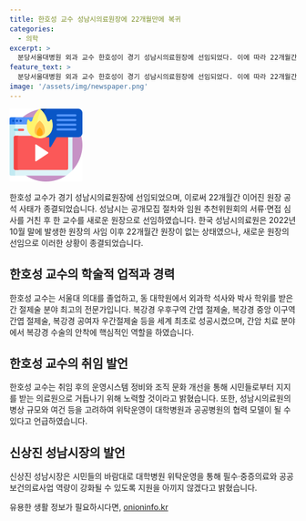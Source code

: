 ```yaml
---
title: 한호성 교수 성남시의료원장에 22개월만에 복귀
categories:
  - 의학
excerpt: >
  분당서울대병원 외과 교수 한호성이 경기 성남시의료원장에 선임되었다. 이에 따라 22개월간 이어진 원장 공석 사태를 끝냈고, 8일 성남시는 한 교수를 선임했다고 발표했다. 한 교수는 서울대 의대 졸업 후 간 절제술 분야 최고 전문가로 활동하며, 복강경 수술 분야에 기여한 바가 크다. 또한, 대학병원과 공공병원 협력의 새 모델로 위탁운영을 추진하고, 시민들로부터 사랑받는 의료원으로 만들기 위해 노력할 것이라 밝혔다. 성남시장도 이를 지원하며, 대학병원 위탁운영을 통해 중증의료와 공공보건의료사업 역량을 강화할 것이라고 강조했다.
feature_text: >
  분당서울대병원 외과 교수 한호성이 경기 성남시의료원장에 선임되었다. 이에 따라 22개월간 이어진 원장 공석 사태를 끝냈고, 8일 성남시는 한 교수를 선임했다고 발표했다. 한 교수는 서울대 의대 졸업 후 간 절제술 분야 최고 전문가로 활동하며, 복강경 수술 분야에 기여한 바가 크다. 또한, 대학병원과 공공병원 협력의 새 모델로 위탁운영을 추진하고, 시민들로부터 사랑받는 의료원으로 만들기 위해 노력할 것이라 밝혔다. 성남시장도 이를 지원하며, 대학병원 위탁운영을 통해 중증의료와 공공보건의료사업 역량을 강화할 것이라고 강조했다.
image: '/assets/img/newspaper.png'
---
```


<p><img src="/assets/img/news.png" alt="rentncar 속보" /></p>

<p data-ke-size="size16">한호성 교수가 경기 성남시의료원장에 선임되었으며, 이로써 22개월간 이어진 원장 공석 사태가 종결되었습니다. 성남시는 공개모집 절차와 임원 추천위원회의 서류·면접 심사를 거친 후 한 교수를 새로운 원장으로 선임하였습니다. 한국 성남시의료원은 2022년 10월 말에 발생한 원장의 사임 이후 22개월간 원장이 없는 상태였으나, 새로운 원장의 선임으로 이러한 상황이 종결되었습니다. </p>

<h2 data-ke-size="size26">한호성 교수의 학술적 업적과 경력</h2>

<p data-ke-size="size16">한호성 교수는 서울대 의대를 졸업하고, 동 대학원에서 외과학 석사와 박사 학위를 받은 간 절제술 분야 최고의 전문가입니다. 복강경 우후구역 간엽 절제술, 복강경 중앙 이구역 간엽 절제술, 복강경 공여자 우간절제술 등을 세계 최초로 성공시켰으며, 간암 치료 분야에서 복강경 수술의 안착에 핵심적인 역할을 하였습니다.</p>

<h2 data-ke-size="size26">한호성 교수의 취임 발언</h2>

<p data-ke-size="size16">한호성 교수는 취임 후의 운영시스템 정비와 조직 문화 개선을 통해 시민들로부터 지지를 받는 의료원으로 거듭나기 위해 노력할 것이라고 밝혔습니다. 또한, 성남시의료원의 병상 규모와 여건 등을 고려하여 위탁운영이 대학병원과 공공병원의 협력 모델이 될 수 있다고 언급하였습니다.</p>

<h2 data-ke-size="size26">신상진 성남시장의 발언</h2>

<p data-ke-size="size16">신상진 성남시장은 시민들의 바람대로 대학병원 위탁운영을 통해 필수·중증의료와 공공보건의료사업 역량이 강화될 수 있도록 지원을 아끼지 않겠다고 밝혔습니다.</p>
유용한 생활 정보가 필요하시다면, <a href="https://onioninfo.kr" rel="dofollow">onioninfo.kr</a>


